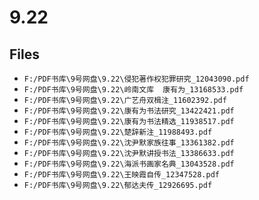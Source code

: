 # 9.22

## Files

- `F:/PDF书库\9号网盘\9.22\侵犯著作权犯罪研究_12043090.pdf`
- `F:/PDF书库\9号网盘\9.22\岭南文库  康有为_13168533.pdf`
- `F:/PDF书库\9号网盘\9.22\广艺舟双楫注_11602392.pdf`
- `F:/PDF书库\9号网盘\9.22\康有为书法研究_13422421.pdf`
- `F:/PDF书库\9号网盘\9.22\康有为书法精选_11938517.pdf`
- `F:/PDF书库\9号网盘\9.22\楚辞新注_11988493.pdf`
- `F:/PDF书库\9号网盘\9.22\沈尹默家族往事_13361382.pdf`
- `F:/PDF书库\9号网盘\9.22\沈尹默讲授书法_13386633.pdf`
- `F:/PDF书库\9号网盘\9.22\海派书画家名典_13043528.pdf`
- `F:/PDF书库\9号网盘\9.22\王映霞自传_12347528.pdf`
- `F:/PDF书库\9号网盘\9.22\郁达夫传_12926695.pdf`
